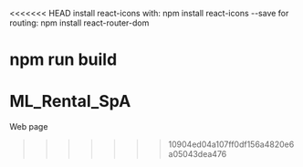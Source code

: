 <<<<<<< HEAD
install react-icons with: npm install react-icons --save
for routing: npm install react-router-dom

npm run build 
=======
# ML_Rental_SpA
Web page
>>>>>>> 10904ed04a107ff0df156a4820e6a05043dea476
